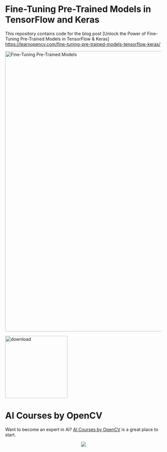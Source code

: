 # Fine-Tuning Pre-Trained Models in TensorFlow and Keras 
This repository contains code for the blog post [Unlock the Power of Fine-Tuning Pre-Trained Models in TensorFlow & Keras]
https://learnopencv.com/fine-tuning-pre-trained-models-tensorflow-keras/

<img src="https://learnopencv.com/wp-content/uploads/2023/03/tensorflow-keras-fine-tune-architecture-feature-image-2.png" alt="Fine-Tuning Pre-Trained Models" width="900">

[<img src="https://learnopencv.com/wp-content/uploads/2022/07/download-button-e1657285155454.png" alt="download" width="200">](https://www.dropbox.com/scl/fo/82jb6vb3twfbymy8ccqse/h?dl=0&rlkey=yaspqkvny9p2d6x2n72mvs737)


# AI Courses by OpenCV

Want to become an expert in AI? [AI Courses by OpenCV](https://opencv.org/courses/) is a great place to start. 

<a href="https://opencv.org/courses/">
<p align="center"> 
<img src="https://learnopencv.com/wp-content/uploads/2023/01/AI-Courses-By-OpenCV-Github.png">
</p>
</a>
